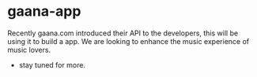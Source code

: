 gaana-app
=========

Recently gaana.com introduced their API to the developers, this will be using it to build a app. 
We are looking to enhance the music experience of music lovers.

* stay tuned for more. 
